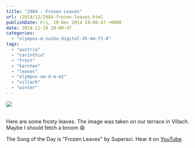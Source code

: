 ```yaml
---
title: "2984 - Frozen Leaves"
url: /2014/12/2984-frozen-leaves.html
publishDate: Fri, 19 Dec 2014 19:00:47 +0000
date: 2014-12-19 20:00:47
categories: 
  - "olympus-m-zuiko-digital-45-mm-f1-8"
tags: 
  - "austria"
  - "carinthia"
  - "frost"
  - "karnten"
  - "leaves"
  - "olympus-om-d-e-m1"
  - "villach"
  - "winter"
---
```

<div class="container">
<div class="center"><a target="_blank" href="https://d25zfm9zpd7gm5.cloudfront.net/1200x1200/2014/20141212_095347_lr.jpg"><img src="https://d25zfm9zpd7gm5.cloudfront.net/0600x0600/2014/20141212_095347_lr.jpg" /></a></div>
</div>
<br />

Here are some frosty leaves. The image was taken on our terrace in Villach. Maybe I should fetch a broom 😄

The Song of the Day is "Frozen Leaves" by Supersci. Hear it on <a href="https://www.youtube.com/watch?v=XDk3PXJqkDo" target="_blank">YouTube</a>.
